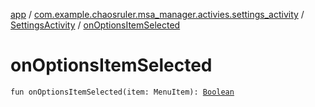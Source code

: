 [app](../../index.md) / [com.example.chaosruler.msa_manager.activies.settings_activity](../index.md) / [SettingsActivity](index.md) / [onOptionsItemSelected](.)

# onOptionsItemSelected

`fun onOptionsItemSelected(item: MenuItem): `[`Boolean`](https://kotlinlang.org/api/latest/jvm/stdlib/kotlin/-boolean/index.html)